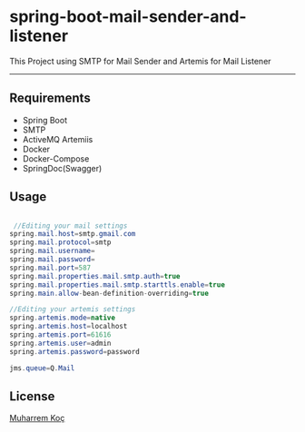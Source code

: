 # spring-boot-mail-sender-and-listener





This Project using SMTP for Mail Sender and Artemis for Mail Listener

---
## Requirements

- Spring Boot
- SMTP
- ActiveMQ Artemiis
- Docker
- Docker-Compose
- SpringDoc(Swagger)


## Usage

```java 

 //Editing your mail settings
spring.mail.host=smtp.gmail.com
spring.mail.protocol=smtp
spring.mail.username=
spring.mail.password=
spring.mail.port=587
spring.mail.properties.mail.smtp.auth=true
spring.mail.properties.mail.smtp.starttls.enable=true
spring.main.allow-bean-definition-overriding=true

//Editing your artemis settings
spring.artemis.mode=native
spring.artemis.host=localhost
spring.artemis.port=61616
spring.artemis.user=admin
spring.artemis.password=password

jms.queue=Q.Mail

```

## License
[Muharrem Koç](https://github.com/muharremkoc)

